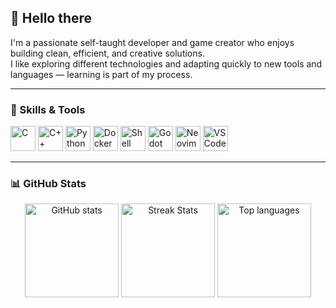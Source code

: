 ## 👋 Hello there

I'm a passionate self-taught developer and game creator who enjoys building clean, efficient, and creative solutions.  
I like exploring different technologies and adapting quickly to new tools and languages — learning is part of my process.

---

### 🧠 Skills & Tools

<p align="left">
  <img src="https://devicon-website.vercel.app/api/c/original.svg" alt="C" width="40" height="40"/>
  <img src="https://devicon-website.vercel.app/api/cplusplus/original.svg" alt="C++" width="40" height="40"/>
  <img src="https://devicon-website.vercel.app/api/python/original.svg" alt="Python" width="40" height="40"/>
  <img src="https://devicon-website.vercel.app/api/docker/original.svg" alt="Docker" width="40" height="40"/>
  <img src="https://devicon-website.vercel.app/api/bash/original.svg" alt="Shell" width="40" height="40"/>
  <img src="https://devicon-website.vercel.app/api/godot/original.svg" alt="Godot" width="40" height="40"/>
  <img src="https://cdn.jsdelivr.net/gh/devicons/devicon@latest/icons/neovim/neovim-original.svg" alt="Neovim" width="40" height="40"/>
  <img src="https://devicon-website.vercel.app/api/vscode/original.svg" alt="VSCode" width="40" height="40"/>
</p>

---

### 📊 GitHub Stats

<p align="center">
  <img src="https://github-readme-stats.vercel.app/api?username=mr-akoton&theme=radical&show_icons=true&hide_border=false&count_private=true" alt="GitHub stats" height="150"/>
  <img src="https://github-readme-streak-stats.herokuapp.com/?user=mr-akoton&theme=radical&hide_border=false" alt="Streak Stats" height="150"/>
  <img src="https://github-readme-stats.vercel.app/api/top-langs/?username=mr-akoton&theme=radical&show_icons=true&hide_border=false&layout=compact" alt="Top languages" height="150"/>
</p>

